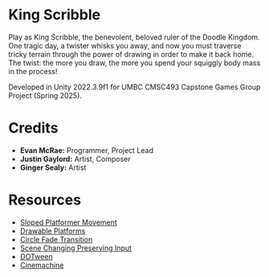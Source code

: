 # King Scribble
Play as King Scribble, the benevolent, beloved ruler of the Doodle Kingdom. One tragic day, a twister whisks you away, and now you must traverse tricky terrain through the power of drawing in order to make it back home. The twist: the more you draw, the more you spend your squiggly body mass in the process!

Developed in Unity 2022.3.9f1 for UMBC CMSC493 Capstone Games Group Project (Spring 2025).

# Credits
- **Evan McRae:** Programmer, Project Lead
- **Justin Gaylord:** Artist, Composer
- **Ginger Sealy:** Artist

# Resources
- [Sloped Platformer Movement](https://www.youtube.com/watch?v=QPiZSTEuZnw)
- [Drawable Platforms](https://www.youtube.com/watch?v=SmAwege_im8)
- [Circle Fade Transition](https://www.youtube.com/watch?v=rtYCqVahq6A)
- [Scene Changing Preserving Input](https://forum.unity.com/threads/application-loadlevel-resets-input-getaxis-work-arounds.118511/#post-700346)
- [DOTween](https://assetstore.unity.com/packages/tools/animation/dotween-hotween-v2-27676)
- [Cinemachine](https://unity.com/features/cinemachine)